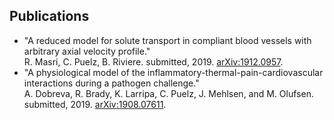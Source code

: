 ## Publications
* "A reduced model for solute transport in compliant blood vessels with arbitrary axial velocity profile."   
R. Masri, C. Puelz, B. Riviere. submitted, 2019. [arXiv:1912.0957](https://arxiv.org/abs/1912.09587).  
* "A physiological model of the inflammatory-thermal-pain-cardiovascular interactions during a pathogen challenge."   
A. Dobreva, R. Brady, K. Larripa, C. Puelz, J. Mehlsen, and M. Olufsen. submitted, 2019. [arXiv:1908.07611](https://arxiv.org/abs/1908.07611).
